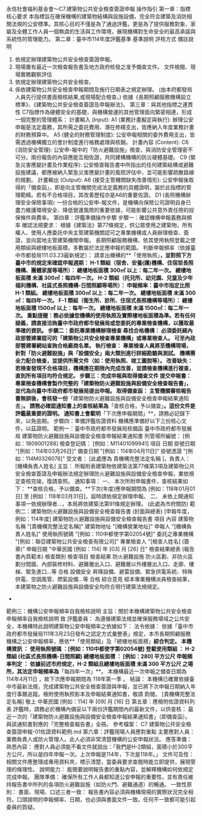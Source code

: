 永信社會福利基金會～C7.建築物公共安全檢查簽證申報 操作指引
第一章：指標核心要求
本指標旨在確保機構的建築物結構與設施設備，完全符合建築及消防相關法規的公安標準。其核心目的不僅是為了通過評鑑，更是為了提供服務對象、家屬及全體工作人員一個無虞的生活與工作環境，展現機構對生命安全的最高承諾與系統性的管理能力。
第二章：臺中市114年度評鑑基準
基準說明
評核方式
備註說明
1. 依規定辦理建築物公共安全檢查簽證申報。
2. 現場置有最近一次檢查報告書及地方政府核發之准予備查文件。
文件檢閱、現場實務觀察評估
1. 依規定辦理建築物公共安全檢查。
2. 係依建築物公共安全檢查申報期間及施行日期表之規定辦理。
(由本府都發局人員先行提供書面檢核結果,或現場配合檢查。)
依據《長期照顧服務機構設立標準》、《建築物公共安全檢查簽證及申報辦法》。
第三章：與其他指標之連貫性
C7指標作為硬體安全的基礎，與機構營運的其他管理面向緊密相連，形成一個完整的管理體系：
計畫輸入 (Input):
A1 (業務計畫擬定與執行): 辦理公安申報是法定義務，其所需之委託費用、潛在修繕支出，皆應納入年度業務計畫的財務預算中。
A5 (健全的財務管理制度): 公安申報相關的委外費用支出，皆需透過機構獨立的會計制度進行帳務處理與核銷。
計畫內容 (Content):
C6 (消防安全管理): 公安申-報中的「防火避難設施」檢查，與消防安全管理密不可分。兩份報告的內容應能互相佐證，共同建構機構的防災硬體基礎。
C9 (緊急災害應變計畫及作業程序): 公安檢查報告書中所指出的任何建築結構或避難設施建議，都應被納入緊急災害應變計畫的風險評估中，並可能影響疏散路線的規劃。
計畫輸出 (Output):
A6 (接受主管機關缺失改善情形): 公安申報後取得的「備查函」，即是向主管機關完成法定義務的具體證明，屬於此指標的管理範疇。若有不合格項目，其改善歷程亦是A6的重要佐證。
D1 (長照機構辦理安全保險事項): 一份合格的公安申-報文件，是機構向保險公司證明自身已盡力維護環境安全、降低營運風險的重要依據，可能影響公共意外責任險的投保條件與費率。
第四章：評鑑準備操作步驟
步驟一：確認機構申報義務與頻率
確認法規要求：
根據《建築法》第77條規定，供公眾使用之建築物，所有權人、使用人應委託中央主管建築機關認可之專業機構或人員辦理檢查、簽證，並向當地主管建築機關申報。
長期照顧服務機構，依其使用執照登載之使用類組與總樓地板面積，多數屬於法定應申報的範圍。
判斷申報頻率（依據臺中市都發局111.03.23最新規定）：請拿出機構的**「使用執照」**，並對照下方臺中市的規定來確認申報週期：
H-1 類組（宿舍、安養(護)機構、住宿型長照機構、團體家屋等場所）：
總樓地板面積 300㎡ 以上：每二年一次。
總樓地板面積 未滿 300㎡：每四年一次。
H-2 類組（托兒所、幼兒園、兒童及少年福利機構、社區式長照機構-日間照顧等場所）：
申報頻率：臺中市指定比照 H-1 類組。
總樓地板面積 300㎡ 以上：每二年一次。
總樓地板面積 未滿 300㎡：每四年一次。
F-1 類組（衛生所、診所、住宿式長照機構等場所）：
總樓地板面積 1500㎡ 以上：每年一次。
總樓地板面積 未滿 1500㎡：每二年一次。
重點提醒：務必依據您機構的使用執照及實際樓地板面積為準。若有任何疑義，請直接洽詢臺中市政府都市發展局或您委託的專業檢查機構，以獲取最準確的資訊。
步驟二：委託專業機構辦理檢查
尋找合格機構：
必須委託經內政部營建署認可的「建築物公共安全檢查專業機構」或專業檢查人。
可至內政部營建署網站查詢合格廠商名單。
執行檢查：
專業檢查人員將至機構現場，針對「防火避難設施」與「設備安全」兩大類別進行詳細勘驗與測試。
機構需全力配合檢查，並提供所需文件（如：使用執照、竣工圖說等）。
改善缺失：
若檢查發現不合格項目，機構應在期限內完成改善，並請檢查機構進行複查，直到所有項目均符合規定。
步驟三：完成申報與取得備查文件
提交申報書：
專業檢查機構會製作完整的「建築物防火避難設施與設備安全檢查報告書」，並代為向臺中市政府都市發展局提出申報。
取得備查函：
主管機關審核報告書無誤後，會核發一份**「建築物防火避難設施與設備安全檢查申報結果通知書」**。
請務必確認通知書上的查核結果為**「查核合格，予以備查」**。這份文件是評鑑最重要的證明。
通知書上會載明**「下次應申報期間」**，請務必記錄下來，以免逾期。
步驟四：準備評鑑佐證資料
機構應準備好以下三份核心文件，以茲證明。
範例一：臺中市政府都市發展局核備函
臺中市政府都市發展局 建築物防火避難設施與設備安全檢查申報結果通知書
列管場所編號： [例如：1809001288]
檢查登記碼： [例如：M11401099941]
項目
日期
掛號日期
"[例如：114年03月26日]"
備查日期
"[例如：114年04月11日]"
掛號憑證
"[例如：114M0326078]"
受文者： [此處應為 貴機構完整法定名稱 ]，負責人：[機構負責人姓名]
主旨： 所報附表建築物依建築法第77條第3項及建築物公共安全檢查簽證及申報辦法規定辦理防火避難設施與設備安全檢查申報，業依規定查核完竣，復請查照。
通知事項：
一、 本次所附申報書件，查核結果如下：
**查核合格，予以備查。**下次(年度)應申報期間為 [例如：118年01月01日] 至 [例如：118年03月31日]，屆時請依規定辦理申報。
二、 未依上開通知事項一依規辦理者...，本局將依建築法第91條規定辦理。
(此處為市府關防)
範例二：建築物防火避難設施與設備安全檢查報告書 (封面與總表)
[申報年度，例如：114年度]
建築物防火避難設施與設備安全檢查報告書
項目
內容
建築物名稱
"[貴機構完整法定名稱]"
建築物地址
"[機構營業地址]"
申報人
"[機構負責人姓名]"
使用執照號碼
"[例如：110中都使字第02054號]"
委託之專業機構
"[例如：聯亞建築物公共安全檢查有限公司]"
專業檢查人
"[檢查人姓名] (簽章)"
申報日期
"中華民國 [例如：114] 年 [03] 月 [26] 日"
檢查結果總表 (報告書內頁範本)
檢查類別
檢查項目
檢查結果
防火避難設施
防火區劃、非防火區劃分間牆、內部裝修材料、避難層出入口、避難層以外樓層出入口、走廊、樓梯、緊急進口...等
合格
設備安全
昇降設備、避雷設備、緊急供電系統、特殊供電、空調風管、燃氣設備...等
合格
綜合意見
經本專業機構派員檢查結果，本建築物之防火避難設施與設備安全均符合現行建築法規規定。
-
範例三：機構公安申報頻率自我檢核說明
主旨：關於本機構建築物公共安全檢查申報頻率自我檢核說明
致 評鑑委員：
為遵循建築法規並確保服務場域之公共安全，本機構特此說明建築物公安申報頻率之依據如下：
法令依據： 依據「臺中市政府都市發展局111年3月23日發布之認定方式彙整表」規定，本市長期照顧服務機構之公安申報頻率，應依**「使用類組」及「總樓地板面積」**綜合判定。
本機構資訊 ：
使用執照號碼 ：[例如：110中都使字第02054號]
登載使用類組 ： H-2 類組 (社區式長照機構-日間照顧)
總樓地板面積 ： [例如：280] 平方公尺
申報頻率判定 ：
依據前述市府規定，H-2 類組且總樓地板面積 未滿 300 平方公尺 之場所，其法定申報頻率為**「每四年一次」**。
本機構最近一次申報之備查日期為 114年4月11日 ，故下次應申報期間為 118年第一季 。
結論： 本機構已確實依據臺中市最新法規，完成建築物公共安全檢查簽證與申報，並已將下次申報日期納入年度行事曆追蹤。檢附使用執照影本及申報結果通知書，敬請 鈞閱。
[貴機構完整法定名稱] 敬上
中華民國 [例如：114] 年 [09] 月 [16] 日
第五章：應檢附佐證資料列表
評鑑時，請務必於機構內備妥以下兩份評鑑期間內的最新文件，以供查核：
最近一次的「建築物防火避難設施與設備安全檢查申報結果通知書」（即備查函）。
與該通知書對應的「完整檢查報告書」全冊。
參考檔案： C7 建築物公共安全檢查簽證申報-01佐證資料範例.md
第六章：評鑑現場人員應對重點
主要應對人員：
業務負責人或防火管理人。此人必須非常清楚機構的公安申報狀況。
應答準備：
熟悉內容： 應對人員必須能不看文件就說出：「我們是H-2類組，面積小於300平方公尺，所以是四年申報一次。上次申報是114年，下次是118年。」
文件可及性： 相關文件應整理成專用資料夾，標示清楚，當委員要求查閱時能立即提供，展現管理的條理性。
說明能力： 能簡要說明報告書的重點內容，並解釋機構如何依規定完成申報。
團隊準備：
確保所有工作人員都知道公安申報的重要性，並有責任維持報告書中所列的各項防火避難設施（如防火門、避難通道）的暢通。
一致性原則：
書面、現場、口述三者一致： 報告書內容必須與機構現場的實際狀況完全相符。口頭說明的申報頻率、日期，也必須與書面文件一致。任何不一致都可能引起委員的質疑。